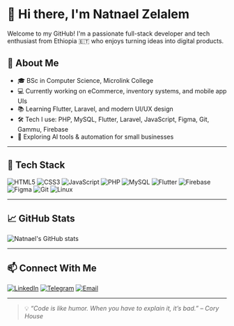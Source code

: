 # 👋 Hi there, I'm Natnael Zelalem

Welcome to my GitHub! I'm a passionate full-stack developer and tech enthusiast from Ethiopia 🇪🇹 who enjoys turning ideas into digital products.

## 🚀 About Me

- 🎓 BSc in Computer Science, Microlink College
- 💻 Currently working on eCommerce, inventory systems, and mobile app UIs
- 📚 Learning Flutter, Laravel, and modern UI/UX design
- 🛠️ Tech I use: PHP, MySQL, Flutter, Laravel, JavaScript, Figma, Git, Gammu, Firebase
- 🌱 Exploring AI tools & automation for small businesses

---

## 🔧 Tech Stack

![HTML5](https://img.shields.io/badge/-HTML5-E34F26?style=flat-square&logo=html5&logoColor=white)
![CSS3](https://img.shields.io/badge/-CSS3-1572B6?style=flat-square&logo=css3)
![JavaScript](https://img.shields.io/badge/-JavaScript-F7DF1E?style=flat-square&logo=javascript&logoColor=black)
![PHP](https://img.shields.io/badge/-PHP-777BB4?style=flat-square&logo=php)
![MySQL](https://img.shields.io/badge/-MySQL-4479A1?style=flat-square&logo=mysql)
![Flutter](https://img.shields.io/badge/-Flutter-02569B?style=flat-square&logo=flutter)
![Firebase](https://img.shields.io/badge/-Firebase-FFCA28?style=flat-square&logo=firebase)
![Figma](https://img.shields.io/badge/-Figma-F24E1E?style=flat-square&logo=figma)
![Git](https://img.shields.io/badge/-Git-F05032?style=flat-square&logo=git)
![Linux](https://img.shields.io/badge/-Linux-FCC624?style=flat-square&logo=linux&logoColor=black)

---

## 📈 GitHub Stats

![Natnael's GitHub stats](https://github-readme-stats.vercel.app/api?username=NatnaelZelalem&show_icons=true&theme=github_dark)

---

## 📫 Connect With Me

[![LinkedIn](https://img.shields.io/badge/-LinkedIn-0077B5?style=flat-square&logo=linkedin)](https://linkedin.com/in/your-link)
[![Telegram](https://img.shields.io/badge/-Telegram-2CA5E0?style=flat-square&logo=telegram)](https://t.me/yourusername)
[![Email](https://img.shields.io/badge/-Email-EA4335?style=flat-square&logo=gmail&logoColor=white)](mailto:your.email@example.com)

---

> 💡 _“Code is like humor. When you have to explain it, it’s bad.” – Cory House_
